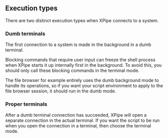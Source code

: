 ## Execution types

There are two distinct execution types when XPipe connects to a system.

### Dumb terminals

The first connection to a system is made in the background in a dumb terminal.

Blocking commands that require user input can freeze the shell process when XPipe starts it up internally first in the background.
To avoid this, you should only call these blocking commands in the terminal mode.

The file browser for example entirely uses the dumb background mode to handle its operations, so if you want your script environment to apply to the file browser session, it should run in the dumb mode.

### Proper terminals

After a dumb terminal connection has succeeded, XPipe will open a separate connection in the actual terminal.
If you want the script to be run when you open the connection in a terminal, then choose the terminal mode.

